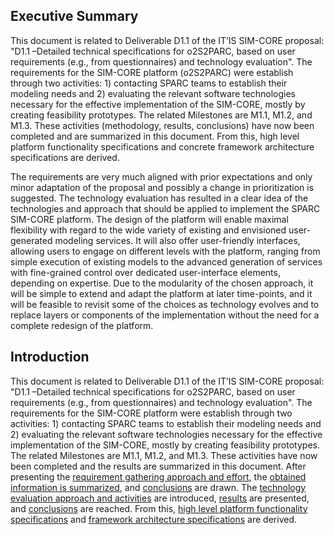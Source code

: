 ## Executive Summary
This document is related to Deliverable D1.1 of the IT’IS SIM-CORE
proposal: "D1.1 –Detailed technical specifications for o2S2PARC, based on
user requirements (e.g., from questionnaires) and technology evaluation".
The requirements for the SIM-CORE platform (o2S2PARC) were establish
through two activities: 1) contacting SPARC teams to establish their
modeling needs and 2) evaluating the relevant software technologies
necessary for the effective implementation of the SIM-CORE, mostly by
creating feasibility prototypes. The related Milestones are M1.1, M1.2,
and M1.3. These activities (methodology, results, conclusions) have now
been completed and are summarized in this document. From this, high level
platform functionality specifications and concrete framework architecture
specifications are derived.

The requirements are very much aligned with prior expectations and only
minor adaptation of the proposal and possibly a change in prioritization
is suggested. The technology evaluation has resulted in a clear idea of
the technologies and approach that should be applied to implement the
SPARC SIM-CORE platform. The design of the platform will enable maximal
flexibility with regard to the wide variety of existing and envisioned
user-generated modeling services. It will also offer user-friendly
interfaces, allowing users to engage on different levels with the
platform, ranging from simple execution of existing models to the
advanced generation of services with fine-grained control over dedicated
user-interface elements, depending on expertise. Due to the modularity of
the chosen approach, it will be simple to extend and adapt the platform
at later time-points, and it will be feasible to revisit some of the
choices as technology evolves and to replace layers or components of the
implementation without the need for a complete redesign of the platform.


## Introduction
This document is related to Deliverable D1.1 of the IT’IS SIM-CORE
proposal: "D1.1 –Detailed technical specifications for o2S2PARC, based on
user requirements (e.g., from questionnaires) and technology evaluation".
The requirements for the SIM-CORE platform were establish through two
activities: 1) contacting SPARC teams to establish their modeling needs
and 2) evaluating the relevant software technologies necessary for the
effective implementation of the SIM-CORE, mostly by creating feasibility
prototypes. The related Milestones are M1.1, M1.2, and M1.3. These
activities have now been completed and the results are summarized in this
document. After presenting the [requirement gathering approach and
effort](./reqs/methodology.md), the [obtained information is
summarized](./reqs/results.md), and [conclusions](./reqs/conclusions.md)
are drawn. The [technology evaluation approach and
activities](./tech/intro.md) are introduced, [results](./tech/intro.md)
are presented, and  [conclusions](./tech/conclusion.md) are reached. From
this, [high level platform functionality specifications](./specs/high-level.md)
and [framework architecture specifications](./specs/low-level.md) are derived.
